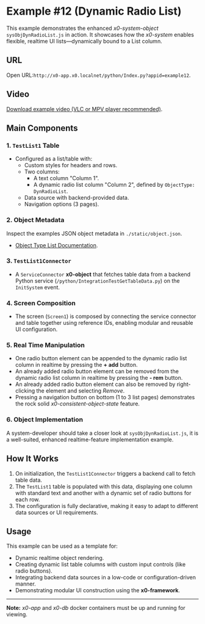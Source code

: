 # Example #12 (Dynamic Radio List)

This example demonstrates the enhanced *x0-system-object* `sysObjDynRadioList.js`
in action. It showcases how the *x0-system* enables flexible, realtime UI
lists—dynamically bound to a List column.

## URL

Open URL:`http://x0-app.x0.localnet/python/Index.py?appid=example12`.

## Video

[Download example video (VLC or MPV player recommended)](https://download.webcodex.de/x0/video/x0-example-12-dyn-radio-button-list.mkv).

## Main Components

### 1. `TestList1` Table

- Configured as a list/table with:
  - Custom styles for headers and rows.
  - Two columns:
    - A text column "Column 1".
    - A dynamic radio list column "Column 2", defined by `ObjectType: DynRadioList`.
  - Data source with backend-provided data.
  - Navigation options (3 pages).

### 2. Object Metadata

Inspect the examples JSON object metadata in `./static/object.json`.

- [Object Type List Documentation](https://docs.webcodex.de/x0/v1.0/appdev-objects.html#list).

### 3. `TestList1Connector`

- A `ServiceConnector` **x0-object** that fetches table data from a backend Python service (`/python/IntegrationTestGetTableData.py`) on the `InitSystem` event.

### 4. Screen Composition

- The screen (`Screen1`) is composed by connecting the service connector and table together using reference IDs, enabling modular and reusable UI configuration.

### 5. Real Time Manipulation

- One radio button element can be appended to the dynamic radio list column in realtime by pressing the **+ add** button.
- An already added radio button element can be removed from the dynamic radio list column in realtime by pressing the **- rem** button.
- An already added radio button element can also be removed by right-clicking the element and selecting *Remove*.
- Pressing a navigation button on bottom (1 to 3 list pages) demonstrates the rock solid *x0-consistent-object-state* feature.

### 6. Object Implementation

A system-developer should take a closer look at `sysObjDynRadioList.js`, it is a
well-suited, enhanced realtime-feature implementation example.

## How It Works

1. On initialization, the `TestList1Connector` triggers a backend call to fetch table data.
2. The `TestList1` table is populated with this data, displaying one column with standard text and another with a dynamic set of radio buttons for each row.
3. The configuration is fully declarative, making it easy to adapt to different data sources or UI requirements.

## Usage

This example can be used as a template for:
- Dynamic realtime object rendering.
- Creating dynamic list table columns with custom input controls (like radio buttons).
- Integrating backend data sources in a low-code or configuration-driven manner.
- Demonstrating modular UI construction using the **x0-framework**.

---

**Note:** *x0-app* and *x0-db* docker containers must be up and running for viewing.

